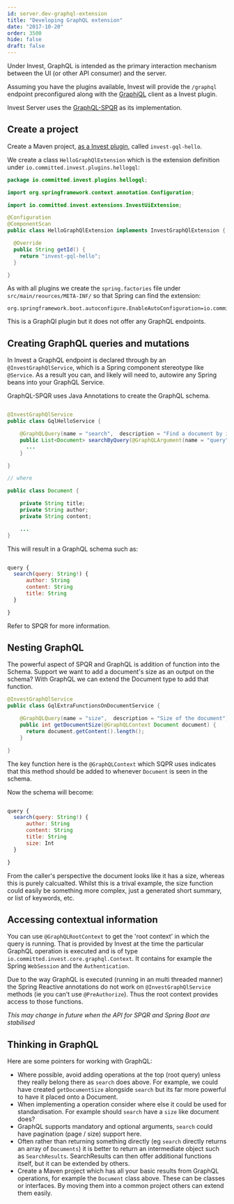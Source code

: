 ```yaml
---
id: server.dev-graphql-extension
title: "Developing GraphQL extension"
date: "2017-10-20"
order: 3500
hide: false
draft: false
---
```


Under Invest, GraphQL is intended as the primary interaction mechanism between the UI (or other API consumer) and the server. 

Assuming you have the plugins available, Invest will provide the `/graphql` endpoint preconfigured along with the [GraphiQL](https://github.com/graphql/graphiql) client as a Invest plugin.


Invest Server uses the [GraphQL-SPQR](https://github.com/leangen/graphql-spqr) as its implementation.

## Create a project

Create a Maven project, [as a Invest plugin](server.dev-maven.html), called `invest-gql-hello`.

We create a class `HelloGraphQlExtension` which is the extension definition under `io.committed.invest.plugins.hellogql`:

```java
package io.committed.invest.plugins.hellogql;

import org.springframework.context.annotation.Configuration;

import io.committed.invest.extensions.InvestUiExtension;

@Configuration
@ComponentScan
public class HelloGraphQlExtension implements InvestGraphQlExtension {

  @Override
  public String getId() {
    return "invest-gql-hello";
  }

}
```

As with all plugins we create the `spring.factories` file under `src/main/reources/META-INF/` so that Spring can find the extension:

```
org.springframework.boot.autoconfigure.EnableAutoConfiguration=io.committed.invest.plugins.hellogql.HelloGraphQlExtension
```

This is a GraphQl plugin but it does not offer any GraphQL endpoints.

## Creating GraphQL queries and mutations

In Invest a GraphQL endpoint is declared through by an `@InvestGraphQlService`, which is a Spring component stereotype like `@Service`. As a result you can, and likely will need to, autowire any Spring beans into your GraphQL Service. 

GraphQL-SPQR uses Java Annotations to create the GraphQL schema.

```java

@InvestGraphQlService
public class GqlHelloService {

    @GraphQLQuery(name = "search",  description = "Find a document by its content")
    public List<Document> searchByQuery(@GraphQLArgument(name = "query") String query) {
      ...
    }

} 

// where

public class Document {

    private String title;
    private String author;
    private String content;

    ... 
}

```

This will result in a GraphQL schema such as: 

```js

query {
  search(query: String!) {
      author: String
      content: String
      title: String
  }

}

```

Refer to SPQR for more information.

## Nesting GraphQL 

The powerful aspect of SPQR and GraphQL is addition of function into the Schema. Support we want to add a document's size as an output on the schema? With GraphQL we can extend the Document type to add that function. 

```java
@InvestGraphQlService
public class GqlExtraFunctionsOnDocumentService {

    @GraphQLQuery(name = "size",  description = "Size of the document")
    public int getDocumentSize(@GraphQLContext Document document) {
      return document.getContent().length();
    }

} 
```

The key function here is the `@GraphQLContext` which SQPR uses indicates that this method should be added to whenever `Document` is seen in the schema. 

Now the schema will become:

```js

query {
  search(query: String!) {
      author: String
      content: String
      title: String
      size: Int
  }

}

```

From the caller's perspective the document looks like it has a size, whereas this is purely calcualted. Whilst this is a trival example, the size function could easily be something more complex, just a generated short summary, or list of keywords, etc.

## Accessing contextual information

You can use `@GraphQLRootContext` to get the 'root context' in which the query is running. That is provided by Invest at the time the particular GraphQL operation is executed and is of type `io.committed.invest.core.graphql.Context`. It contains for example the Spring `WebSession` and the `Authentication`.

Due to the way GraphQL is executed (running in an multi threaded manner) the Spring Reactive annotations do not work on `@InvestGraphQlService` methods (ie you can't use `@PreAuthorize`). Thus the root context provides access to those functions.

*This may change in future when the API for SPQR and Spring Boot are stabilised*

## Thinking in GraphQL

Here are some pointers for working with GraphQL:

* Where possible, avoid adding operations at the top (root query) unless they really belong there as `search` does above. For example, we could have created `getDocumentSize` alongside `search` but its far more powerful to have it placed onto a Document.
* When implementing a operation consider where else it could be used for standardisation. For example should `search` have a `size` like document does?
* GraphQL supports mandatory and optional arguments, `search` could have pagination (page / size) support here.
* Often rather than returning something directly (eg `search` directly returns an array of `Documents`) it is better to return an intermediate object such as `SearchResults`. SearchResults can then offer additional functions itself, but it can be extended by others. 
* Create a Maven project which has all your basic results from GraphQL operations, for example the `Document` class above. These can be classes or interfaces. By moving them into a common project others can extend them easily.